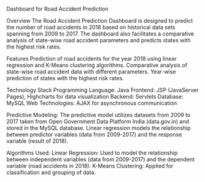 Dashboard for Road Accident Prediction

Overview 
The Road Accident Prediction Dashboard is designed to predict the number of road accidents in 2018 based on historical data sets spanning from 2009 to 2017. The dashboard also facilitates a comparative analysis of state-wise road accident parameters and predicts states with the highest risk rates.

Features 
Prediction of road accidents for the year 2018 using linear regression and K-Means clustering algorithms.
Comparative analysis of state-wise road accident data with different parameters.
Year-wise prediction of states with the highest risk rates.

Technology Stack
Programming Language: Java
Frontend: JSP (JavaServer Pages), Highcharts for data visualization
Backend: Servlets
Database: MySQL
Web Technologies: AJAX for asynchronous communication

Predictive Modeling:
The predictive model utilizes datasets from 2009 to 2017 taken from Open Government Data Platform India (data.gov.in) and stored in the MySQL database.
Linear regression models the relationship between predictor variables (data from 2009-2017) and the response variable (result of 2018).

Algorithms Used:
Linear Regression: Used to model the relationship between independent variables (data from 2009-2017) and the dependent variable (road accidents in 2018).
K-Means Clustering: Applied for classification and grouping of data.

